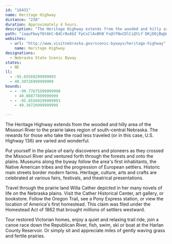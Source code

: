 ```yaml
---
id: "16431"
name: Heritage Highway
distance: "238"
duration: Approximately 4 hours.
description: "The Heritage Highway extends from the wooded and hilly area of the Missouri River to the prairie lakes region of south-central Nebraska.The rewards for those who take the road less traveled are varied and wonderful."
path: "{aquFbwyfQtAhC~BdCrBxAbI`FpCxClAxBhB`Fx@lFNxCDlCi@tLY`DKjDOjBq@nQ?`GKfIOflCAbxAFxg@AjhAFvo@HxQEvPD~y@Ejn@WxbALx^Lfs@?`tANvo@Crp@UrfAItlA?`nCT`gCBftEEx_@DloAIngFBnnBJt}A\\fE^xBnBrEhDtEfAdAtAx@hBj@lBXvh@?bBL|@PnCdAhCtB|CjD~@rAbAtBd@xAr@zEJbDKdtAJh_A?jzA\\nzGNvlHC|bEH`UOdYEloAhl@KDrGjA~WdBd[X~BTfBfAjF|I~Zr@pEJrALzC@xGAl_B?nCZ`GdA|Hp@xChCfI~DlLlAxD|@zDj@~Cl@rFNpEHvkKWzvDUbHeAxOsQ|wBiAtOS`GAlNd@|Lx@fJXrBhAzGtBrJ|AdFtAzDrr@z~A|fB|~DfBxDvE|Hxe@`n@tG`I|zArmBdDdErC~CjFfExC`BxB`AvDpA~e@`M|Bv@rCnAvE`DvJlIbE~EbAxA~AfDpA`DzArFn@~Dl@hGlEdk@zM~iBxUb`DhAzIbTtxAxAfJl@nCdAdDvCrGrDhFhBpBrB~Axt@tg@bEdDlDlD~AjBrOdTdObTrCtFnBdGt@~CbBpLzJ`z@h@lKRhIK~lBDrhAQby@?jzAa@tjEDr`BIztB?zkAEbB_@~Cm@`D{@lDw@rBoFzK}AzEy@rFU~EYzeKh@jBr@jA~@l@dAZl`@ApcAk@fYGnwAEzGNjEp@tE~AtEdCvEfErBlCpCxErCnHzBfIvAlH?r@rAtKrCpUXjBNXpAxLLfFN`tECt[NtdILd{A^~Jn@vHx@~GjBlJ~@fDz`@tmAt`@fnAz]jfAjq@bxBpHfXhCbLlBrKpAtKhAbMr@bOLxHM~eALv\\GphCBza@Nv_@Ovw@B|\\CtpAX`MRjDn@tFhAzGtAhGhSdp@~Qlg@xMd\\hx@bxB`CxHdBbIlA~GrHld@\\|CTtDn@|Uh@~Ir@pHvLfkAr@jEhB~GlCfGlC`EhHbIxd@df@x_@pa@tItJzB~Dr@xB~@`E^dDThJK|QEtr@?zPHd@I|v@H`jAYjnA?`eAYjfAEbqAInW?h{@SfnBApvASri@?|cCUjnEJzoAHh~DRrMbA`Lr@zDjB`IlAlD|GlO~@hDx@dEXlCPdF?~C{@~_@y@rY_@rIcAnJoBhMaFlScBzJu@lGm@tJQfKFfgCRdsBi@|sBKvlA?fbAMviERv`CIb]Cj~@KrJXpyAEx_@NhuBTfv@EbT_@~Go@hGwObz@{@tGUrCWxKRpP`CjkAJ`ChAnK`Jtn@bA~Hn@`JX|L^veA_@dgCO~dC]~nBTlxBAdxBSrr@OrrAHnpDTrsCB|qFYxmB@vuBRxoBUrqBCvxAi@lzCeAvzAEhTd@p~BhkB_@pwCGrlAhBpW~ARzoAKjtBDbpBZjiENjeAFxHSnoADnp@YplBBbwCGrR?hxBFlg@Gfh@RveBKtd@CxwBXj|ACd^L|cA?d^Mf~@HbnA?vaDFhMJz|ACbpA^zoBL|eBCtm@[p}@?bNh@~sBZbfCCbzBFr^W~{EEbNExsCUfl@ShLUfFY~Dy@nHwJ`n@c@rEyAnSU|L?~FHfH`@nLx@`Kr@lGzI`l@t@tGh@rGZhJAhjD_@f~GFxwFG`FIrB_@rE_@zCc@~Cu@rDgBjGoAnDkAdCmQd[qC`HoB`H_AzEkA`Je@~IKrGiAztF?dINfK`D~gBMjiDRtvCOj}AHdiAJvQK`{@NrcB?|Ykl@E_@~oDHpmDmA~eLZv}E?rgGLzzC?hsCMftBVjoDIvm@u@vbC?fJp@hhBQrcBCdBEp~@EnGI`Co@dFaAxDuDnJqA~Dk@lDOjBE`CDrBRlCj@fD\\jAZz@fBbDrCzCbCfDtAxBhBrFTrA\\lD@rCWxEo@rDwBtI{@lEg@tG?bgAXly@}@nAe@Ceb@gF{Eg@sFYg`Co@DrwEQjoA?j\\]zt@Ald@Dv~@Y`g@KzpAIv@e@lBiArBctE~nEwXpWoMnMoBxByGrJsqBjaD_CxCwFzFoAjA}UnQaGxEuCxCqBnCavAvcCgFzJmiAjuCoAbC}B|DkLhPgCfFaAlCiAlEgF~VgClJuiAlvCtArA\\l@NxA]~By@`EKjBC`m@OzGSdC]hC}@jDaWny@uA`FY`Bsu@njFcChRciAxxJeNpmAOxCEzFNny@?bB"
websites:
  - url: "http://www.visitnebraska.gov/scenic-byways/heritage-highway"
    name: Heritage Highway
designations:
  - Nebraska State Scenic Byway
states:
  - NE
ll:
  - -95.65569299999993
  - 40.39726999999999
bounds:
  - - -99.77675599999998
    - 40.08877899999999
  - - -95.65569299999993
    - 40.39726999999999

---
```


The Heritage Highway extends from the wooded and hilly area of the Missouri River to the prairie lakes region of south-central Nebraska. The rewards for those who take the road less traveled (or in this case, U.S. Highway 136) are varied and wonderful.

Put yourself in the place of early discoverers and pioneers as they crossed the Missouri River and ventured forth through the forests and onto the plains. Museums along the byway follow the area's first inhabitants, the Native American tribes and the progression of European settlers. Historic main streets border modern farms. Heritage, culture, arts and crafts are celebrated at various fairs, festivals, and theatrical presentations.

Travel through the prairie land Willa Cather depicted in her many novels of life on the Nebraska plains. Visit the Cather Historical Center, art gallery, or bookstore. Follow the Oregon Trail, see a Pony Express station, or view the location of America's first homestead. This claim was filed under the Homestead Act of 1862 that brought millions of settlers westward.

Tour restored Victorian homes, enjoy a quiet and relaxing trail ride, join a canoe race down the Republican River, fish, swim, ski or boat at the Harlan County Reservoir. Or simply sit and appreciate miles of gently waving grass and fertile prairies.
